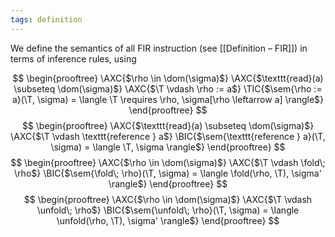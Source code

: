 ```yaml
---
tags: definition
---
```


We define the semantics of all FIR instruction (see [[Definition – FIR]]) in terms of inference rules, using

$$
\begin{prooftree}
    \AXC{$\rho \in \dom(\sigma)$}
    \AXC{$\texttt{read}(a) \subseteq \dom(\sigma)$}
    \AXC{$\T \vdash \rho := a$}
    \TIC{$\sem{\rho := a}(\T, \sigma) = \langle \T \requires \rho, \sigma[\rho \leftarrow a] \rangle$}
\end{prooftree}
$$
$$
\begin{prooftree}
    \AXC{$\texttt{read}(a) \subseteq \dom(\sigma)$}
    \AXC{$\T \vdash \texttt{reference } a$}
    \BIC{$\sem{\texttt{reference } a}(\T, \sigma) = \langle \T, \sigma \rangle$}
\end{prooftree}
$$
$$
\begin{prooftree}
    \AXC{$\rho \in \dom(\sigma)$}
    \AXC{$\T \vdash \fold\; \rho$}
    \BIC{$\sem{\fold\; \rho}(\T, \sigma) = \langle \fold(\rho, \T), \sigma' \rangle$}
\end{prooftree}
$$
$$
\begin{prooftree}
    \AXC{$\rho \in \dom(\sigma)$}
    \AXC{$\T \vdash \unfold\; \rho$}
    \BIC{$\sem{\unfold\; \rho}(\T, \sigma) = \langle \unfold(\rho, \T), \sigma' \rangle$}
\end{prooftree}
$$
